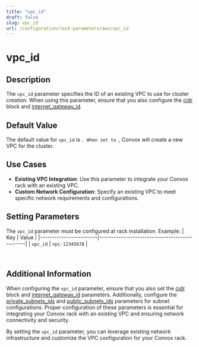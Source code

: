 ```yaml
---
title: "vpc_id"
draft: false
slug: vpc_id
url: /configuration/rack-parameters/aws/vpc_id
---
```


# vpc_id

## Description
The `vpc_id` parameter specifies the ID of an existing VPC to use for cluster creation. When using this parameter, ensure that you also configure the [cidr](/configuration/rack-parameters/aws/cidr) block and [internet_gateway_id](/configuration/rack-parameters/aws/internet_gateway_id).

## Default Value
The default value for `vpc_id` is ``. When set to ``, Convox will create a new VPC for the cluster.

## Use Cases
- **Existing VPC Integration**: Use this parameter to integrate your Convox rack with an existing VPC.
- **Custom Network Configuration**: Specify an existing VPC to meet specific network requirements and configurations.

## Setting Parameters
The `vpc_id` parameter must be configured at rack installation. Example:
| Key                    | Value                                         |
|------------------------|-----------------------------------------------|
| `vpc_id`   | `vpc-12345678` |

&nbsp;

## Additional Information
When configuring the `vpc_id` parameter, ensure that you also set the [cidr](/configuration/rack-parameters/aws/cidr) block and [internet_gateway_id](/configuration/rack-parameters/aws/internet_gateway_id) parameters. Additionally, configure the [private_subnets_ids](/configuration/rack-parameters/aws/private_subnets_ids) and [public_subnets_ids](/configuration/rack-parameters/aws/public_subnets_ids) parameters for subnet configurations. Proper configuration of these parameters is essential for integrating your Convox rack with an existing VPC and ensuring network connectivity and security.

By setting the `vpc_id` parameter, you can leverage existing network infrastructure and customize the VPC configuration for your Convox rack.

